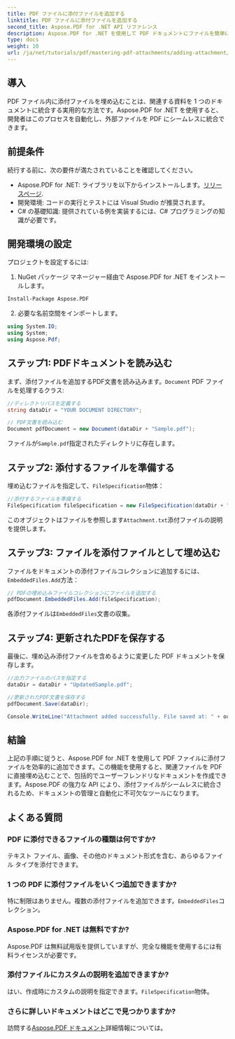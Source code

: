 ```yaml
---
title: PDF ファイルに添付ファイルを追加する
linktitle: PDF ファイルに添付ファイルを追加する
second_title: Aspose.PDF for .NET API リファレンス
description: Aspose.PDF for .NET を使用して PDF ドキュメントにファイルを簡単に添付する方法を学びます。ステップ バイ ステップ ガイドに従って、埋め込みファイルを使用して PDF 機能を拡張します。
type: docs
weight: 10
url: /ja/net/tutorials/pdf/mastering-pdf-attachments/adding-attachment/
---
```

## 導入  

PDF ファイル内に添付ファイルを埋め込むことは、関連する資料を 1 つのドキュメントに統合する実用的な方法です。Aspose.PDF for .NET を使用すると、開発者はこのプロセスを自動化し、外部ファイルを PDF にシームレスに統合できます。  

## 前提条件  

続行する前に、次の要件が満たされていることを確認してください。  

-  Aspose.PDF for .NET: ライブラリを以下からインストールします。[リリースページ](https://releases.aspose.com/pdf/net/).  
- 開発環境: コードの実行とテストには Visual Studio が推奨されます。  
- C# の基礎知識: 提供されている例を実装するには、C# プログラミングの知識が必要です。  

## 開発環境の設定  

プロジェクトを設定するには:  

1. NuGet パッケージ マネージャー経由で Aspose.PDF for .NET をインストールします。  
```bash
Install-Package Aspose.PDF
```  
2. 必要な名前空間をインポートします。  

```csharp
using System.IO;
using System;
using Aspose.Pdf;
``` 

## ステップ1: PDFドキュメントを読み込む  

まず、添付ファイルを追加するPDF文書を読み込みます。`Document` PDF ファイルを処理するクラス:  

```csharp
//ディレクトリパスを定義する
string dataDir = "YOUR DOCUMENT DIRECTORY";

// PDF文書を読み込む
Document pdfDocument = new Document(dataDir + "Sample.pdf");
```  

ファイルが`Sample.pdf`指定されたディレクトリに存在します。  

## ステップ2: 添付するファイルを準備する  

埋め込むファイルを指定して、`FileSpecification`物体：  

```csharp
//添付するファイルを準備する
FileSpecification fileSpecification = new FileSpecification(dataDir + "Attachment.txt", "Description of the attached file");
```  

このオブジェクトはファイルを参照します`Attachment.txt`添付ファイルの説明を提供します。  

## ステップ3: ファイルを添付ファイルとして埋め込む  

ファイルをドキュメントの添付ファイルコレクションに追加するには、`EmbeddedFiles.Add`方法：  

```csharp
// PDFの埋め込みファイルコレクションにファイルを追加する
pdfDocument.EmbeddedFiles.Add(fileSpecification);
```  

各添付ファイルは`EmbeddedFiles`文書の収集。  

## ステップ4: 更新されたPDFを保存する  

最後に、埋め込み添付ファイルを含めるように変更した PDF ドキュメントを保存します。  

```csharp
//出力ファイルのパスを指定する
dataDir = dataDir + "UpdatedSample.pdf";

//更新されたPDF文書を保存する
pdfDocument.Save(dataDir);

Console.WriteLine("Attachment added successfully. File saved at: " + outputFile);
```  

## 結論  

上記の手順に従うと、Aspose.PDF for .NET を使用して PDF ファイルに添付ファイルを効率的に追加できます。この機能を使用すると、関連ファイルを PDF に直接埋め込むことで、包括的でユーザーフレンドリなドキュメントを作成できます。Aspose.PDF の強力な API により、添付ファイルがシームレスに統合されるため、ドキュメントの管理と自動化に不可欠なツールになります。  

## よくある質問  

### PDF に添付できるファイルの種類は何ですか?  
テキスト ファイル、画像、その他のドキュメント形式を含む、あらゆるファイル タイプを添付できます。  

### 1 つの PDF に添付ファイルをいくつ追加できますか?  
特に制限はありません。複数の添付ファイルを追加できます。`EmbeddedFiles`コレクション。  

### Aspose.PDF for .NET は無料ですか?  
Aspose.PDF は無料試用版を提供していますが、完全な機能を使用するには有料ライセンスが必要です。  

### 添付ファイルにカスタムの説明を追加できますか?  
はい、作成時にカスタムの説明を指定できます。`FileSpecification`物体。  

### さらに詳しいドキュメントはどこで見つかりますか?  
訪問する[Aspose.PDF ドキュメント](https://reference.aspose.com/pdf/net/)詳細情報については。  